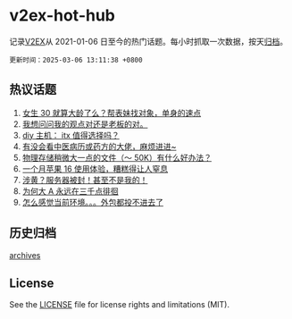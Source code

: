 # v2ex-hot-hub

 记录[V2EX](https://www.v2ex.com/)从 2021-01-06 日至今的热门话题。每小时抓取一次数据，按天[归档](archives)。

`更新时间：2025-03-06 13:11:38 +0800`

## 热议话题

1. [女生 30 就算大龄了么？帮表妹找对象，单身的速点](https://www.v2ex.com/t/1116129)
1. [我想问问我的观点对还是老板的对。](https://www.v2ex.com/t/1116043)
1. [diy 主机： itx 值得选择吗？](https://www.v2ex.com/t/1116225)
1. [有没会看中医病历或药方的大佬，麻烦进进~](https://www.v2ex.com/t/1116270)
1. [物理存储稍微大一点的文件（～ 50K）有什么好办法？](https://www.v2ex.com/t/1116125)
1. [一个月苹果 16 使用体验，糟糕得让人窒息](https://www.v2ex.com/t/1116287)
1. [涉黄？服务器被封！甚至不是我的！](https://www.v2ex.com/t/1116268)
1. [为何大 A 永远在三千点徘徊](https://www.v2ex.com/t/1116226)
1. [怎么感觉当前环境。。。外包都投不进去了](https://www.v2ex.com/t/1116047)

## 历史归档

[archives](archives)

## License

See the [LICENSE](LICENSE) file for license rights and limitations (MIT).
